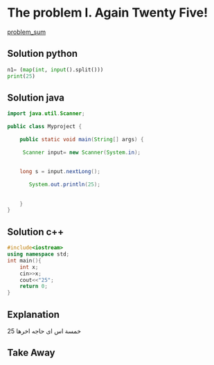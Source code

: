 # The problem I. Again Twenty Five!
[problem_sum](https://codeforces.com/group/P9uFhztGih/contest/401786/problem/I)

## Solution python
```python
n1= (map(int, input().split()))
print(25)
```
## Solution java
```java
import java.util.Scanner;
 
public class Myproject {
 
    public static void main(String[] args) {
         
     Scanner input= new Scanner(System.in);
      
     
    long s = input.nextLong();
     
       System.out.println(25);
     
        
    }
}
```
## Solution c++
```c++
#include<iostream>
using namespace std;
int main(){
    int x;
    cin>>x;
    cout<<"25";
    return 0;
}

```
## Explanation
خمسة اس اى حاجه اخرها 25 
## Take Away

